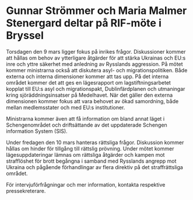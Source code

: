 # Gunnar Strömmer och Maria Malmer Stenergard deltar på RIF-möte i Bryssel

Torsdagen den 9 mars ligger fokus på inrikes frågor. Diskussioner kommer att hållas om behov av ytterligare åtgärder för att stärka Ukrainas och EU:s inre och yttre säkerhet med anledning av Rysslands aggression. På mötet kommer ministrarna också att diskutera asyl\- och migrationspolitiken. Både externa och interna dimensioner kommer att tas upp. På det interna området kommer det att ges en lägesrapport om lagstiftningsarbetet kopplat till EU:s asyl och migrationspakt, Dublinfärdplanen och utmaningar kring sjöräddningsinsatser på Medelhavet. När det gäller den externa dimensionen kommer fokus att vara behovet av ökad samordning, både mellan medlemsstater och med EU:s institutioner.

Ministrarna kommer även att få information om bland annat läget i Schengenområdet och driftsättande av det uppdaterade Schengen information System (SIS).

Under fredagen den 10 mars hanteras rättsliga frågor. Diskussion kommer hållas om hinder för tillgång till rättslig prövning. Under mötet kommer lägesuppdateringar lämnas om rättsliga åtgärder och kampen mot strafflöshet för brott begångna i samband med Rysslands angrepp mot Ukraina och pågående förhandlingar av flera direktiv på det straffrättsliga området.

För intervjuförfrågningar och mer information, kontakta respektive pressekreterare.
